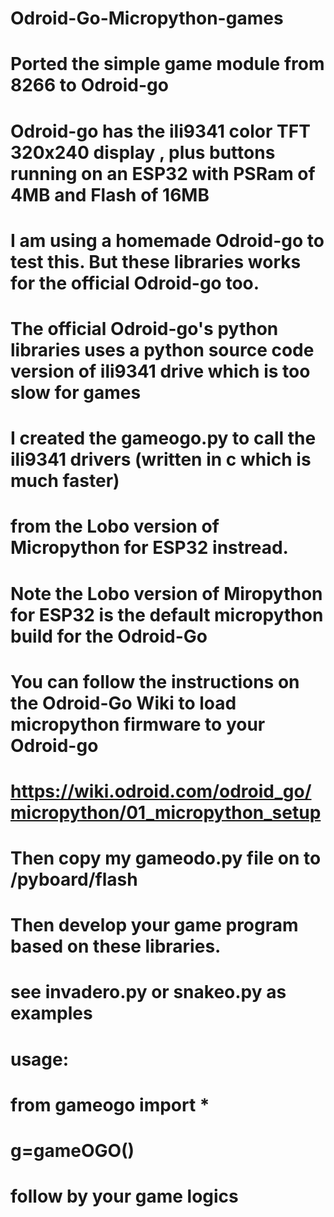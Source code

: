 # Odroid-Go-Micropython-games
# Ported the simple game module from 8266 to Odroid-go
# Odroid-go has the ili9341 color TFT 320x240 display , plus buttons running on an ESP32 with PSRam of 4MB and Flash of 16MB
# I am using a homemade Odroid-go to test this. But these libraries works for the official Odroid-go too.
# The official Odroid-go's python libraries uses a python source code version of ili9341 drive which is too slow for games
# I created the gameogo.py to call the ili9341 drivers (written in c which is much faster) 
# from the Lobo version of Micropython for ESP32 instread.
# Note the Lobo version of Miropython for ESP32 is the default micropython build for the Odroid-Go
# You can follow the instructions on the Odroid-Go Wiki to load micropython firmware to your Odroid-go
# https://wiki.odroid.com/odroid_go/micropython/01_micropython_setup
# Then copy my gameodo.py file on to /pyboard/flash
# Then develop your game program based on these libraries.
# see invadero.py or snakeo.py as examples
#
# usage:
# from gameogo import *
# g=gameOGO()
# follow by your game logics

